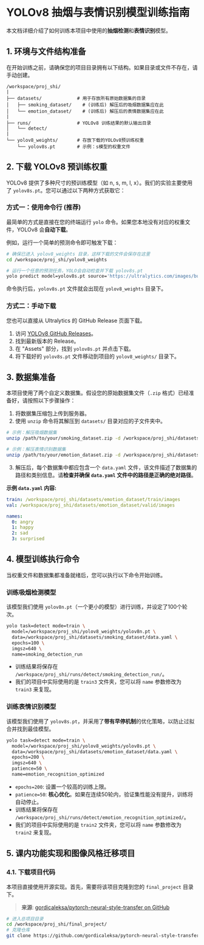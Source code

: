 
# YOLOv8 抽烟与表情识别模型训练指南

本文档详细介绍了如何训练本项目中使用的**抽烟检测**和**表情识别**模型。

## 1. 环境与文件结构准备

在开始训练之前，请确保您的项目目录拥有以下结构。如果目录或文件不存在，请手动创建。

```
/workspace/proj_shi/
|
├── datasets/             # 用于存放所有原始数据集的目录
│   ├── smoking_dataset/    # (训练后) 解压后的吸烟数据集应在此
│   └── emotion_dataset/    # (训练后) 解压后的表情数据集应在此
|
├── runs/                 # YOLOv8 训练结果的默认输出目录
│   └── detect/
|
└── yolov8_weights/       # 存放下载的YOLOv8预训练权重
    └── yolov8s.pt        # 示例：s模型的权重文件
```

## 2. 下载 YOLOv8 预训练权重

YOLOv8 提供了多种尺寸的预训练模型（如 n, s, m, l, x）。我们的实验主要使用了 `yolov8s.pt`。您可以通过以下两种方式获取它：

### 方式一：使用命令行 (推荐)

最简单的方式是直接在您的终端运行 `yolo` 命令。如果您本地没有对应的权重文件，YOLOv8 会**自动下载**。

例如，运行一个简单的预测命令即可触发下载：
```bash
# 确保已进入 yolov8_weights 目录，这样下载的文件会保存在这里
cd /workspace/proj_shi/yolov8_weights

# 运行一个任意的预测任务，YOLO会自动检查并下载 yolov8s.pt
yolo predict model=yolov8s.pt source='https://ultralytics.com/images/bus.jpg'
```
命令执行后，`yolov8s.pt` 文件就会出现在 `yolov8_weights` 目录下。

### 方式二：手动下载

您也可以直接从 Ultralytics 的 GitHub Release 页面下载。

1.  访问 [YOLOv8 GitHub Releases](https://github.com/ultralytics/ultralytics/releases)。
2.  找到最新版本的 Release。
3.  在 "Assets" 部分，找到 `yolov8s.pt` 并点击下载。
4.  将下载好的 `yolov8s.pt` 文件移动到项目的 `yolov8_weights/` 目录下。

## 3. 数据集准备

本项目使用了两个自定义数据集。假设您的原始数据集文件（`.zip` 格式）已经准备好，请按照以下步骤操作：

1.  将数据集压缩包上传到服务器。
2.  使用 `unzip` 命令将其解压到 `datasets/` 目录对应的子文件夹中。

   ```bash
   # 示例：解压吸烟数据集
   unzip /path/to/your/smoking_dataset.zip -d /workspace/proj_shi/datasets/smoking_dataset/

   # 示例：解压表情识别数据集
   unzip /path/to/your/emotion_dataset.zip -d /workspace/proj_shi/datasets/emotion_dataset/
   ```

3.  解压后，每个数据集中都应包含一个 `data.yaml` 文件，该文件描述了数据集的路径和类别信息。请**检查并确保 `data.yaml` 文件中的路径是正确的绝对路径**。

   **示例 `data.yaml` 内容:**
   ```yaml
   train: /workspace/proj_shi/datasets/emotion_dataset/train/images
   val: /workspace/proj_shi/datasets/emotion_dataset/valid/images

   names:
     0: angry
     1: happy
     2: sad
     3: surprised
   ```

## 4. 模型训练执行命令

当权重文件和数据集都准备就绪后，您可以执行以下命令开始训练。

### 训练吸烟检测模型

该模型我们使用 `yolov8n.pt`（一个更小的模型）进行训练，并设定了100个轮次。

```bash
yolo task=detect mode=train \
  model=/workspace/proj_shi/yolov8_weights/yolov8n.pt \
  data=/workspace/proj_shi/datasets/smoking_dataset/data.yaml \
  epochs=100 \
  imgsz=640 \
  name=smoking_detection_run
```
*   训练结果将保存在 `/workspace/proj_shi/runs/detect/smoking_detection_run/`。
*   我们的项目中实际使用的是 `train3` 文件夹，您可以将 `name` 参数修改为 `train3` 来复现。

### 训练表情识别模型

该模型我们使用了 `yolov8s.pt`，并采用了**带有早停机制**的优化策略，以防止过拟合并找到最佳模型。

```bash
yolo task=detect mode=train \
  model=/workspace/proj_shi/yolov8_weights/yolov8s.pt \
  data=/workspace/proj_shi/datasets/emotion_dataset/data.yaml \
  epochs=200 \
  imgsz=640 \
  patience=50 \
  name=emotion_recognition_optimized
```
*   `epochs=200`: 设置一个较高的训练上限。
*   `patience=50`: **核心优化**。如果在连续50轮内，验证集性能没有提升，训练将自动停止。
*   训练结果将保存在 `/workspace/proj_shi/runs/detect/emotion_recognition_optimized/`。
*   我们的项目中实际使用的是 `train2` 文件夹，您可以将 `name` 参数修改为 `train2` 来复现。



## 5. 课内功能实现和图像风格迁移项目

### 4.1. 下载项目代码

本项目直接使用开源实现。首先，需要将该项目克隆到您的 `final_project` 目录下。
> **来源**: [gordicaleksa/pytorch-neural-style-transfer on GitHub](https://github.com/gordicaleksa/pytorch-neural-style-transfer)

```bash
# 进入总项目目录
cd /workspace/proj_shi/final_project/
# 克隆仓库
git clone https://github.com/gordicaleksa/pytorch-neural-style-transfer.git
```

